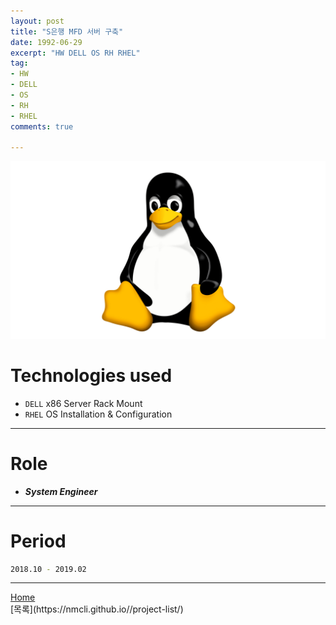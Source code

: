 ```yaml
---
layout: post
title: "S은행 MFD 서버 구축"
date: 1992-06-29
excerpt: "HW DELL OS RH RHEL"
tag:
- HW
- DELL
- OS
- RH
- RHEL
comments: true

---
```


![Untitled](/assets/img/linux_logo.png)
# Technologies used
* `DELL` x86 Server Rack Mount
* `RHEL` OS Installation & Configuration

---

# Role
* ***System Engineer***

---

# Period
```bash
2018.10 - 2019.02
```
---

<div markdown="0"><a href="#" class="btn">Home</a></div>
[목록](https://nmcli.github.io//project-list/)
